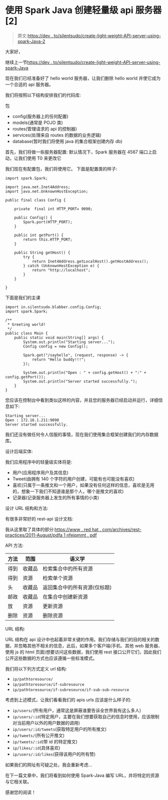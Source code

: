 # 使用 Spark Java 创建轻量级 api 服务器[2]

> 原文:[https://dev . to/silentsudo/create-light-weight-API-server-using-spark-Java-2](https://dev.to/silentsudo/create-light-weight-api-server-using-spark-java-2)

大家好，

继续上一节[https://dev . to/silentsudo/create-light-weight-API-server-using-spark-Java](https://dev.to/silentsudo/create-light-weight-api-server-using-spark-java)

现在我们已经准备好了 hello world 服务器，让我们删除 hello world 并使它成为一个合适的 api 服务器。

我们将按照以下结构安排我们的代码库:

包
- config(服务器上的任何配置)
- models(通常是 POJO 类)
- routes(管理请求的 api 的控制器)
- services(处理来自 routes 的数据的业务逻辑)
- database(暂时我们将使用 java 的集合框架创建内存 db)

首先，我们将做一些服务器配置:
默认情况下，Spark 服务器在 4567 端口上启动，让我们使用
T0 来更改它

我们现在有配置包，我们将使用它。
下面是配置类的样子:

```
import spark.Spark;

import java.net.Inet4Address;
import java.net.UnknownHostException;

public final class Config {

    private  final int HTTP_PORT= 9090;

    public Config() {
        Spark.port(HTTP_PORT);
    }

    public int getPort() {
        return this.HTTP_PORT;
    }

    public String getHost() {
        try {
            return Inet4Address.getLocalHost().getHostAddress();
        } catch (UnknownHostException e) {
            return "http://localhost";
        }
    }

} 
```

下面是我们的主课

```
import in.silentsudo.blabber.config.Config;
import spark.Spark;

/**
 * Greeting world!
 */
public class Main {
    public static void main(String[] args) {
        System.out.println("Starting server...");
        Config config = new Config();

        Spark.get("/sayhello", (request, response) -> {
            return "Hello buddy!!!";
        });

        System.out.println("Open : " + config.getHost() + ":" + config.getPort());
        System.out.println("Server started successfully.");
    }
} 
```

您应该在控制台中看到类似这样的内容，并且您的服务器已经启动并运行，详细信息如下:

```
Starting server...
Open : 172.16.1.211:9090
Server started successfully. 
```

我们还没有做任何令人信服的事情，现在我们使用集合框架创建我们的内存数据库。

设计后端实体:

我们应用程序中的轻量级实体将是:

*   用户(应用程序用户及其信息)
*   Tweet(由拥有 140 个字符的用户创建，可能有也可能没有喜欢)
*   喜欢(只属于一条推文和一个用户，如果没有任何这样的信息，喜欢是无用的，想象一下我们不知道谁是那个人，哪个是推文的喜欢)
*   记录器(记录服务器上发生的所有事情的小类)

设计 URL 结构和方法:

有很多非常好的 rest-api 设计文档:

我从这里取了具体的部分:[https://www . red hat . com/archives/rest-practices/2011-August/pdfa 1 nfejpmmt . pdf](https://www.redhat.com/archives/rest-practices/2011-August/pdfa1nfEjPMmT.pdf)

API 方法:

| 方法 | 范围 | 语义学 |
| --- | --- | --- |
| 得到 | 收藏品 | 检索集合中的所有资源 |
| 得到 | 资源 | 检索单个资源 |
| 头 | 收藏品 | 返回集合中的所有资源(仅标题) |
| 邮政 | 收藏品 | 在集合中创建新资源 |
| 放 | 资源 | 更新资源 |
| 删除 | 资源 | 删除资源 |

URL 结构:

URL 结构在 api 设计中也起着非常关键的作用。我们存储与我们的目的相关的数据，并忽略其他不相关的信息，此后，如果多个客户端(手机、其他 web 服务器、使用 js 的 html 页面)想要访问这些数据，我们使用 rest 接口公开它们，因此我们公开这些数据的方式也应该遵循一些标准模式。

我们将以下列方式定义 url 结构:

*   `ip/pathtoresource/`
*   `ip/pathtoresource/if-subresource`
*   `ip/pathtoresource/if-subresource/if-sub-sub-resource`

考虑到上述模式，让我们看看我们的 apis urls 应该是什么样子的:

*   `ip/users/`(所有用户，通常这是屏蔽谁要告诉全世界我有这么多人)
*   `ip/users/:id`(特定用户，主要在我们想要获取自己的信息时使用，应该限制对当前用户以外的用户数据的调用)
*   `ip/users/:id/tweets`(获取特定用户的所有推文)
*   `ip/tweets/`(所有公开推文)
*   `ip/tweets/:id`(带 id 的特定推文)
*   `ip/likes/:id`(具体喜欢)
*   `ip/users/:id/likes`(获得该用户的所有赞)

如果我们的网址有可疑之处，我会重新考虑...

在下一篇文章中，我们将看到如何使用 Spark-Java 编写 URL，并将特定的资源与它相关联。

感谢您的阅读！